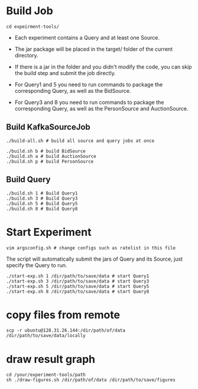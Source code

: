 # Build Job
```shell
cd expeirment-tools/
```

- Each experiment contains a Query and at least one Source.
- The jar package will be placed in the target/ folder of the current directory. 
- If there is a jar in the folder and you didn't modify the code, you can skip the build step and submit the job directly.

- For Query1 and 5 you need to run commands to package the corresponding Query, as well as the BidSource.
- For Query3 and 8 you need to run commands to package the corresponding Query, as well as the PersonSource and AuctionSource.

## Build KafkaSourceJob
```shell
./build-all.sh # build all source and query jobs at once
```
```shell
./build.sh b # build BidSource
./build.sh a # build AuctionSource
./build.sh p # build PersonSource
```
## Build Query
```shell
./build.sh 1 # Build Query1
./build.sh 3 # Build Query3
./build.sh 5 # Build Query5
./build.sh 8 # Build Query8
```
# Start Experiment
```shell
vim argsconfig.sh # change configs such as ratelist in this file
```
The script will automatically submit the jars of Query and its Source, just specify the Query to run.
```shell
./start-exp.sh 1 /dir/path/to/save/data # start Query1
./start-exp.sh 3 /dir/path/to/save/data # start Query3
./start-exp.sh 5 /dir/path/to/save/data # start Query5
./start-exp.sh 8 /dir/path/to/save/data # start Query8
```
# copy files from remote
```shell
scp -r ubuntu@128.31.26.144:/dir/path/of/data /dir/path/to/save/data/locally
```
# draw result graph
```shell
cd /your/experiment-tools/path
sh ./draw-figures.sh /dir/path/of/data /dir/path/to/save/figures
```




